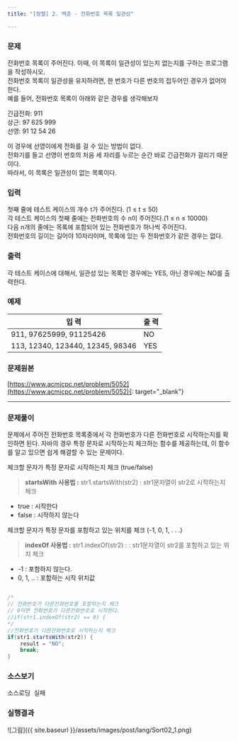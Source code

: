 ```yaml
---
title: "[정렬] 2. 백준 - 전화번호 목록 일관성"

---
```

### 문제
전화번호 목록이 주어진다. 이때, 이 목록이 일관성이 있는지 없는지를 구하는 프로그램을 작성하시오.    
전화번호 목록이 일관성을 유지하려면, 한 번호가 다른 번호의 접두어인 경우가 없어야 한다.    
예를 들어, 전화번호 목록이 아래와 같은 경우를 생각해보자    

긴급전화: 911    
상근: 97 625 999    
선영: 91 12 54 26    

이 경우에 선영이에게 전화를 걸 수 있는 방법이 없다.        
전화기를 들고 선영이 번호의 처음 세 자리를 누르는 순간 바로 긴급전화가 걸리기 때문이다.    
따라서, 이 목록은 일관성이 없는 목록이다.    

### 입력    
첫째 줄에 테스트 케이스의 개수 t가 주어진다. (1 ≤ t ≤ 50)    
각 테스트 케이스의 첫째 줄에는 전화번호의 수 n이 주어진다.(1 ≤ n ≤ 10000)    
다음 n개의 줄에는 목록에 포함되어 있는 전화번호가 하나씩 주어진다.    
전화번호의 길이는 길어야 10자리이며, 목록에 있는 두 전화번호가 같은 경우는 없다.    

### 출력    
각 테스트 케이스에 대해서, 일관성 있는 목록인 경우에는 YES, 아닌 경우에는 NO를 출력한다.    


### 예제    

입    력 |  출    력     
----- | ----- 
911, 97625999, 91125426 |  NO
113, 12340, 123440, 12345, 98346 | YES

### 문제원본    
[https://www.acmicpc.net/problem/5052](https://www.acmicpc.net/problem/5052){: target="_blank"}

---

### 문제풀이
문제에서 주어진 전화번호 목록중에서 각 전화번호가 다른 전화번호로 시작하는지를 확인하면 된다.
자바의 경우 특정 문자로 시작하는지 체크하는 함수를 제공하는데, 이 함수를 알고 있으면 쉽게 해결할 수 있는 문제이다.


체크할 문자가 특정 문자로 시작하는지 체크 (true/false)    
> **startsWith 사용법 :** str1.startsWith(str2) : str1문자열이 str2로 시작하는지 체크     
+ true : 시작한다
+ false : 시작하지 않는다

체크할 문자가 특정 문자를 포함하고 있는 위치를 체크 (-1, 0, 1, . . .)    
> **indexOf 사용법 :** str1.indexOf(str2) :  : str1문자열이 str2를 포함하고 있는 위치 체크     
+ -1 : 포함하지 않는다.    
+ 0, 1, .. : 포함하는 시작 위치값      


```java

/*
// 전화번호가 다른전화번호를 포함하는지 체크 
// 0이면 전화번호가 다른전화번호로 시작한다.
//if(str1.indexOf(str2) == 0) { 
*/
//전화번호가 다른전화번호로 시작하는지 체크
if(str1.startsWith(str2)) {                    
    result = "NO";
    break;                        
}
```


### 소스보기
<pre id="show1" class="show-json-from-git">소스로딩 실패</pre>
<script>showJsonFromGit('{{ site.repository_raw }}/step2/Sort02PhoneNumber.java', 'show1', '500px');</script>


### 실행결과
![그림]({{ site.baseurl }}/assets/images/post/lang/Sort02_1.png)





